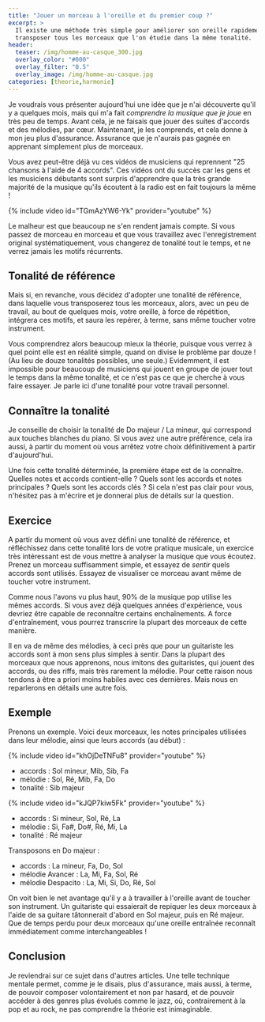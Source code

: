 ```yaml
---
title: "Jouer un morceau à l'oreille et du premier coup ?"
excerpt: >
  Il existe une méthode très simple pour améliorer son oreille rapidement : 
  transposer tous les morceaux que l'on étudie dans la même tonalité.
header:
  teaser: /img/homme-au-casque_300.jpg
  overlay_color: "#000"
  overlay_filter: "0.5"
  overlay_image: /img/homme-au-casque.jpg
categories: [theorie,harmonie]
---
```


Je voudrais vous présenter aujourd'hui une idée que je n'ai découverte qu'il y 
a quelques mois, mais qui m'a fait *comprendre la musique que je joue* en très 
peu de temps. Avant cela, je ne faisais que jouer des suites d'accords et des 
mélodies, par cœur. Maintenant, je les comprends, et cela donne à mon jeu plus 
d'assurance. Assurance que je n'aurais pas gagnée en apprenant simplement plus 
de morceaux.

Vous avez peut-être déjà vu ces vidéos de musiciens qui reprennent "25 chansons 
à l'aide de 4 accords". Ces vidéos ont du succès car les gens et les musiciens 
débutants sont surpris d'apprendre que la très grande majorité de la musique 
qu'ils écoutent à la radio est en fait toujours la même !

{% include video id="TGmAzYW6-Yk" provider="youtube" %}

Le malheur est que beaucoup ne s'en rendent jamais compte. Si vous passez de 
morceau en morceau et que vous travaillez avec l'enregistrement original 
systématiquement, vous changerez de tonalité tout le temps, et ne verrez jamais 
les motifs récurrents.

## Tonalité de référence

Mais si, en revanche, vous décidez d'adopter une tonalité de référence, dans 
laquelle vous transposerez tous les morceaux, alors, avec un peu de travail, au 
bout de quelques mois, votre oreille, à force de répétition, intégrera ces 
motifs, et saura les repérer, à terme, sans même toucher votre instrument.

Vous comprendrez alors beaucoup mieux la théorie, puisque vous verrez à quel 
point elle est en réalité simple, quand on divise le problème par douze ! (Au 
lieu de douze tonalités possibles, une seule.) Evidemment, il est impossible 
pour beaucoup de musiciens qui jouent en groupe de jouer tout le temps dans la 
même tonalité, et ce n'est pas ce que je cherche à vous faire essayer. Je parle 
ici d'une tonalité pour votre travail personnel.

## Connaître la tonalité

Je conseille de choisir la tonalité de Do majeur / La mineur, qui correspond 
aux touches blanches du piano. Si vous avez une autre préférence, cela ira 
aussi, à partir du moment où vous arrêtez votre choix définitivement à partir 
d'aujourd'hui.

Une fois cette tonalité déterminée, la première étape est de la connaître. 
Quelles notes et accords contient-elle ? Quels sont les accords et notes 
principales ? Quels sont les accords clés ? Si cela n'est pas clair pour vous, 
n'hésitez pas à m'écrire et je donnerai plus de détails sur la question.

## Exercice

A partir du moment où vous avez défini une tonalité de référence, et 
réfléchissez dans cette tonalité lors de votre pratique musicale, un exercice 
très intéressant est de vous mettre à analyser la musique que vous écoutez. 
Prenez un morceau suffisamment simple, et essayez de *sentir* quels accords 
sont utilisés. Essayez de visualiser ce morceau avant même de toucher votre 
instrument.

Comme nous l'avons vu plus haut, 90% de la musique pop utilise les mêmes 
accords. Si vous avez déjà quelques années d'expérience, vous devriez être 
capable de reconnaître certains enchaînements. A force d'entraînement, vous 
pourrez transcrire la plupart des morceaux de cette manière.

Il en va de même des mélodies, à ceci près que pour un guitariste les accords 
sont à mon sens plus simples à sentir. Dans la plupart des morceaux que nous 
apprenons, nous imitons des guitaristes, qui jouent des accords, ou des riffs, 
mais très rarement la mélodie. Pour cette raison nous tendons à être a priori 
moins habiles avec ces dernières. Mais nous en reparlerons en détails une autre 
fois.

## Exemple

Prenons un exemple. Voici deux morceaux, les notes principales utilisées dans 
leur mélodie, ainsi que leurs accords (au début) :

{% include video id="khOjDeTNFu8" provider="youtube" %}

- accords : Sol mineur, Mib, Sib, Fa
- mélodie : Sol, Ré, Mib, Fa, Do
- tonalité : Sib majeur

{% include video id="kJQP7kiw5Fk" provider="youtube" %}

- accords : Si mineur, Sol, Ré, La
- mélodie : Si, Fa#, Do#, Ré, Mi, La
- tonalité : Ré majeur

Transposons en Do majeur :

- accords : La mineur, Fa, Do, Sol
- mélodie Avancer : La, Mi, Fa, Sol, Ré
- mélodie Despacito : La, Mi, Si, Do, Ré, Sol

On voit bien le net avantage qu'il y a à travailler à l'oreille avant de 
toucher son instrument. Un guitariste qui essaierait de repiquer les deux 
morceaux à l'aide de sa guitare tâtonnerait d'abord en Sol majeur, puis en Ré 
majeur. Que de temps perdu pour deux morceaux qu'une oreille entraînée 
reconnaît immédiatement comme interchangeables !

## Conclusion

Je reviendrai sur ce sujet dans d'autres articles. Une telle technique mentale 
permet, comme je le disais, plus d'assurance, mais aussi, à terme, de pouvoir 
composer volontairement et non par hasard, et de pouvoir accéder à des genres 
plus évolués comme le jazz, où, contrairement à la pop et au rock, ne pas 
comprendre la théorie est inimaginable.
